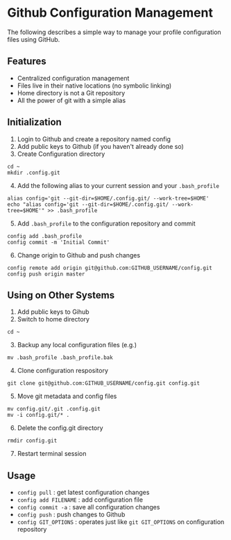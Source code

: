 Github Configuration Management
===============================

The following describes a simple way to manage your profile
configuration files using GitHub.

Features
--------
 * Centralized configuration management
 * Files live in their native locations (no symbolic linking)
 * Home directory is not a Git repository
 * All the power of git with a simple alias

Initialization
--------------

1. Login to Github and create a repository named config
2. Add public keys to Github (if you haven't already done so)
3. Create Configuration directory

```
cd ~
mkdir .config.git
```

4. Add the following alias to your current session and your `.bash_profile`

```
alias config='git --git-dir=$HOME/.config.git/ --work-tree=$HOME'
echo "alias config='git --git-dir=$HOME/.config.git/ --work-tree=$HOME'" >> .bash_profile
```

5. Add `.bash_profile` to the configuration repository and commit

```
config add .bash_profile
config commit -m 'Initial Commit'
```

6. Change origin to Github and push changes

```
config remote add origin git@github.com:GITHUB_USERNAME/config.git
config push origin master
```

Using on Other Systems
----------------------

1. Add public keys to Gihub
2. Switch to home directory

```
cd ~
```

3. Backup any local configuration files (e.g.)

```
mv .bash_profile .bash_profile.bak
```

4. Clone configuration respository

```
git clone git@github.com:GITHUB_USERNAME/config.git config.git
```

5. Move git metadata and config files

```
mv config.git/.git .config.git
mv -i config.git/* .
```

6. Delete the config.git directory

```
rmdir config.git
```

7. Restart terminal session

Usage
-----

  * `config pull` : get latest configuration changes
  * `config add FILENAME` : add configuration file
  * `config commit -a` : save all configuration changes
  * `config push` : push changes to Github
  * `config GIT_OPTIONS` : operates just like `git GIT_OPTIONS` on configuration repository

